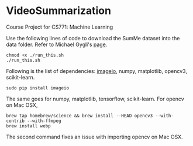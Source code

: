# VideoSummarization
Course Project for CS771: Machine Learning

Use the following lines of code to download the SumMe dataset into the data folder. Refer to Michael Gygli's [page](https://people.ee.ethz.ch/~gyglim/vsum/).

```
chmod +x ./run_this.sh
./run_this.sh
```

Following is the list of dependencies: [imageio](https://imageio.github.io/), numpy, matplotlib, opencv3, scikit-learn. 
```
sudo pip install imageio
```
The same goes for numpy, matplotlib, tensorflow, scikit-learn. For opencv on Mac OSX,
```
brew tap homebrew/science && brew install --HEAD opencv3 --with-contrib --with-ffmpeg
brew install webp
```
The second command fixes an issue with importing opencv on Mac OSX.
